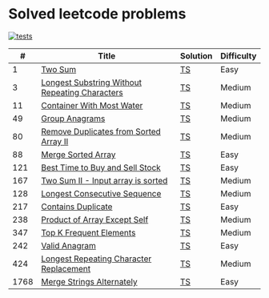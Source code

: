 # Solved leetcode problems

[![tests](https://github.com/kevinzunigacuellar/interview-prep/actions/workflows/test.yml/badge.svg?branch=main)](https://github.com/kevinzunigacuellar/interview-prep/actions/workflows/test.yml)

| #    | Title                                                                                                                           | Solution                              | Difficulty |
| ---- | ------------------------------------------------------------------------------------------------------------------------------- | ------------------------------------- | ---------- |
| 1    | [Two Sum](https://leetcode.com/problems/two-sum/)                                                                               | [TS](./src/leetcode-1/solution.md)    | Easy       |
| 3    | [Longest Substring Without Repeating Characters](https://leetcode.com/problems/longest-substring-without-repeating-characters/) | [TS](./src/leetcode-3/solution.md)    | Medium     |
| 11   | [Container With Most Water](https://leetcode.com/problems/container-with-most-water/)                                           | [TS](./src/leetcode-11/solution.md)   | Medium     |
| 49   | [Group Anagrams](https://leetcode.com/problems/group-anagrams/)                                                                 | [TS](./src/leetcode-49/solution.md)   | Medium     |
| 80   | [Remove Duplicates from Sorted Array II](https://leetcode.com/problems/remove-duplicates-from-sorted-array-ii/)                 | [TS](./src/leetcode-80/solution.md)   | Medium     |
| 88   | [Merge Sorted Array](https://leetcode.com/problems/merge-sorted-array/)                                                         | [TS](./src/leetcode-88/solution.md)   | Easy       |
| 121  | [Best Time to Buy and Sell Stock](https://leetcode.com/problems/best-time-to-buy-and-sell-stock/)                               | [TS](./src/leetcode-121/solution.md)  | Easy       |
| 167  | [Two Sum II - Input array is sorted](https://leetcode.com/problems/two-sum-ii-input-array-is-sorted)                            | [TS](./src/leetcode-167/solution.md)  | Medium     |
| 128  | [Longest Consecutive Sequence](https://leetcode.com/problems/longest-consecutive-sequence/)                                     | [TS](./src/leetcode-128/solution.md)  | Medium     |
| 217  | [Contains Duplicate](https://leetcode.com/problems/contains-duplicate/)                                                         | [TS](./src/leetcode-217/solution.md)  | Easy       |
| 238  | [Product of Array Except Self](https://leetcode.com/problems/product-of-array-except-self/)                                     | [TS](./src/leetcode-238/solution.md)  | Medium     |
| 347  | [Top K Frequent Elements](https://leetcode.com/problems/top-k-frequent-elements/)                                               | [TS](./src/leetcode-347/solution.md)  | Medium     |
| 242  | [Valid Anagram](https://leetcode.com/problems/valid-anagram/)                                                                   | [TS](./src/leetcode-242/solution.md)  | Easy       |
| 424  | [Longest Repeating Character Replacement](https://leetcode.com/problems/longest-repeating-character-replacement/)               | [TS](./src/leetcode-424/solution.md)  | Medium     |
| 1768 | [Merge Strings Alternately](https://leetcode.com/problems/merge-strings-alternately)                                            | [TS](./src/leetcode-1768/solution.md) | Easy       |
